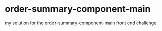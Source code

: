 # order-summary-component-main
my solution for the order-summary-component-main front end challenge
